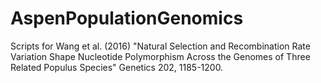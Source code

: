 # AspenPopulationGenomics
Scripts for Wang et al. (2016) "Natural Selection and Recombination Rate Variation Shape Nucleotide Polymorphism Across the Genomes of Three Related Populus Species"  Genetics 202, 1185-1200.
